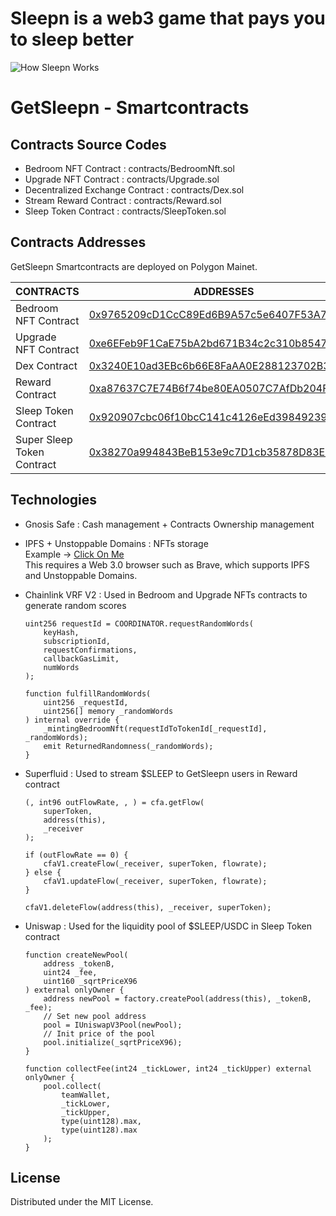 # Sleepn is a web3 game that pays you to sleep better
![How Sleepn Works](https://user-images.githubusercontent.com/3343429/169715829-8df70002-36ad-4794-9161-a4874e59ceda.png)

# GetSleepn - Smartcontracts
## Contracts Source Codes
- Bedroom NFT Contract : contracts/BedroomNft.sol  
- Upgrade NFT Contract : contracts/Upgrade.sol 
- Decentralized Exchange Contract : contracts/Dex.sol
- Stream Reward Contract : contracts/Reward.sol
- Sleep Token Contract : contracts/SleepToken.sol

## Contracts Addresses
GetSleepn Smartcontracts are deployed on Polygon Mainet.

| CONTRACTS | ADDRESSES |
| ------ | ------ |
| Bedroom NFT Contract | [0x9765209cD1CcC89Ed6B9A57c5e6407F53A7a6991](https://polygonscan.com/address/0x9765209cD1CcC89Ed6B9A57c5e6407F53A7a6991) 
| Upgrade NFT Contract | [0xe6EFeb9F1CaE75bA2bd671B34c2c310b8547d6Fd](https://polygonscan.com/address/0xe6EFeb9F1CaE75bA2bd671B34c2c310b8547d6Fd)
| Dex Contract | [0x3240E10ad3EBc6b66E8FaAA0E288123702B3A29f](https://polygonscan.com/address/0x3240E10ad3EBc6b66E8FaAA0E288123702B3A29f)
| Reward Contract | [0xa87637C7E74B6f74be80EA0507C7AfDb204F950A](https://polygonscan.com/address/0xa87637C7E74B6f74be80EA0507C7AfDb204F950A)
| Sleep Token Contract | [0x920907cbc06f10bcC141c4126eEd398492398793](https://polygonscan.com/address/0x920907cbc06f10bcC141c4126eEd398492398793)
| Super Sleep Token Contract | [0x38270a994843BeB153e9c7D1cb35878D83E6ab86](https://polygonscan.com/address/0x38270a994843BeB153e9c7D1cb35878D83E6ab86)

## Technologies
- Gnosis Safe : Cash management + Contracts Ownership management 

- IPFS + Unstoppable Domains : NFTs storage <br>
Example -> [Click On Me](https://getsleepn.crypto/1.png)<br>
This requires a Web 3.0 browser such as Brave, which supports IPFS and Unstoppable Domains.

- Chainlink VRF V2 : Used in Bedroom and Upgrade NFTs contracts to generate random scores
    ```solidity
    uint256 requestId = COORDINATOR.requestRandomWords(
        keyHash,
        subscriptionId,
        requestConfirmations,
        callbackGasLimit,
        numWords
    );

    function fulfillRandomWords(
        uint256 _requestId,
        uint256[] memory _randomWords
    ) internal override {
        _mintingBedroomNft(requestIdToTokenId[_requestId], _randomWords);
        emit ReturnedRandomness(_randomWords);
    }
    ```

- Superfluid : Used to stream $SLEEP to GetSleepn users in Reward contract
    ```solidity
    (, int96 outFlowRate, , ) = cfa.getFlow(
        superToken,
        address(this),
        _receiver
    );

    if (outFlowRate == 0) {
        cfaV1.createFlow(_receiver, superToken, flowrate);
    } else {
        cfaV1.updateFlow(_receiver, superToken, flowrate);
    }

    cfaV1.deleteFlow(address(this), _receiver, superToken);
    ```
- Uniswap : Used for the liquidity pool of $SLEEP/USDC in Sleep Token contract
    ```solidity
    function createNewPool(
        address _tokenB,
        uint24 _fee,
        uint160 _sqrtPriceX96
    ) external onlyOwner {
        address newPool = factory.createPool(address(this), _tokenB, _fee);
        // Set new pool address
        pool = IUniswapV3Pool(newPool);
        // Init price of the pool
        pool.initialize(_sqrtPriceX96);
    }

    function collectFee(int24 _tickLower, int24 _tickUpper) external onlyOwner {
        pool.collect(
            teamWallet,
            _tickLower,
            _tickUpper,
            type(uint128).max,
            type(uint128).max
        );
    }
    ```

## License
Distributed under the MIT License.

